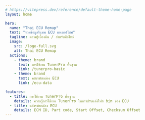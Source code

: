```yaml
---
# https://vitepress.dev/reference/default-theme-home-page
layout: home

hero:
  name: "Thai ECU Remap"
  text: "รวมข้อมูลรีแมพ ECU มอเตอร์ไซค์"
  tagline: ความรู้เบื้องต้น / สำหรับมือใหม่
  image:
    src: /logo-full.svg
    alt: Thai ECU Remap
  actions:
    - theme: brand
      text: การใช้งาน TunerPro พื้นฐาน
      link: /tunerpro-basic
    - theme: brand
      text: คลังรหัสกล่อง ECU
      link: /ecu-data

features:
  - title: การใช้งาน TunerPro พื้นฐาน
    details: ความรู้การใช้งาน TunerPro ในการปรับแต่งไฟล์ bin ของ ECU
  - title: คลังรหัสกล่อง ECU
    details: ECM ID, Part code, Start Offset, Checksum Offset
---
```


